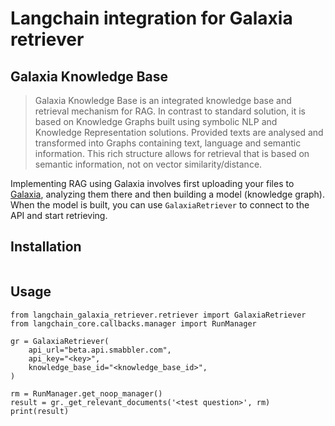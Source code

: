 # Langchain integration for Galaxia retriever


## Galaxia Knowledge Base

> Galaxia Knowledge Base is an integrated knowledge base and retrieval mechanism for RAG. In contrast to standard solution, it is based on Knowledge Graphs built using symbolic NLP and Knowledge Representation solutions. Provided texts are analysed and transformed into Graphs containing text, language and semantic information. This rich structure allows for retrieval that is based on semantic information, not on vector similarity/distance.

Implementing RAG using Galaxia involves first uploading your files to [Galaxia](https://beta.cloud.smabbler.com/home), analyzing them there and then building a model (knowledge graph). When the model is built, you can use `GalaxiaRetriever` to connect to the API and start retrieving.


## Installation
```

```

## Usage

```
from langchain_galaxia_retriever.retriever import GalaxiaRetriever
from langchain_core.callbacks.manager import RunManager

gr = GalaxiaRetriever(
    api_url="beta.api.smabbler.com",
    api_key="<key>",
    knowledge_base_id="<knowledge_base_id>",
)

rm = RunManager.get_noop_manager()
result = gr._get_relevant_documents('<test question>', rm)
print(result)
```
